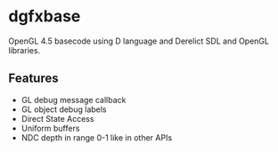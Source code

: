 # dgfxbase
OpenGL 4.5 basecode using D language and Derelict SDL and OpenGL libraries.

## Features

  - GL debug message callback
  - GL object debug labels
  - Direct State Access
  - Uniform buffers
  - NDC depth in range 0-1 like in other APIs
